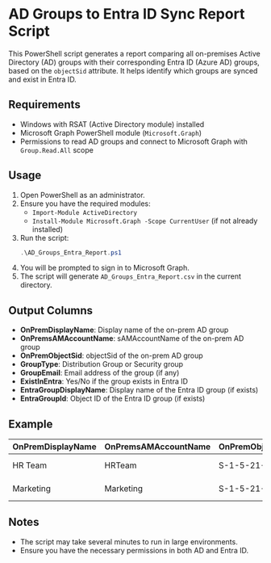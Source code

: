 # AD Groups to Entra ID Sync Report Script

This PowerShell script generates a report comparing all on-premises Active Directory (AD) groups with their corresponding Entra ID (Azure AD) groups, based on the `objectSid` attribute. It helps identify which groups are synced and exist in Entra ID.

## Requirements

- Windows with RSAT (Active Directory module) installed
- Microsoft Graph PowerShell module (`Microsoft.Graph`)
- Permissions to read AD groups and connect to Microsoft Graph with `Group.Read.All` scope

## Usage

1. Open PowerShell as an administrator.
2. Ensure you have the required modules:
   - `Import-Module ActiveDirectory`
   - `Install-Module Microsoft.Graph -Scope CurrentUser` (if not already installed)
3. Run the script:
   ```powershell
   .\AD_Groups_Entra_Report.ps1
   ```
4. You will be prompted to sign in to Microsoft Graph.
5. The script will generate `AD_Groups_Entra_Report.csv` in the current directory.

## Output Columns

- **OnPremDisplayName**: Display name of the on-prem AD group
- **OnPremsAMAccountName**: sAMAccountName of the on-prem AD group
- **OnPremObjectSid**: objectSid of the on-prem AD group
- **GroupType**: Distribution Group or Security group
- **GroupEmail**: Email address of the group (if any)
- **ExistInEntra**: Yes/No if the group exists in Entra ID
- **EntraGroupDisplayName**: Display name of the Entra ID group (if exists)
- **EntraGroupId**: Object ID of the Entra ID group (if exists)

## Example

| OnPremDisplayName | OnPremsAMAccountName | OnPremObjectSid | GroupType          | GroupEmail         | ExistInEntra | EntraGroupDisplayName | EntraGroupId |
|-------------------|----------------------|-----------------|--------------------|--------------------|--------------|----------------------|--------------|
| HR Team           | HRTeam               | S-1-5-21-...    | Security group     | hr@contoso.com     | Yes          | HR Team              | 1234abcd...  |
| Marketing         | Marketing            | S-1-5-21-...    | Distribution Group | marketing@contoso.com | No           |                      |              |

## Notes

- The script may take several minutes to run in large environments.
- Ensure you have the necessary permissions in both AD and Entra ID. 